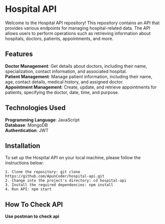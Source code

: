 # Hospital API

Welcome to the Hospital API repository! This repository contains an API that provides various endpoints for managing hospital-related data. The API allows users to perform operations such as retrieving information about hospitals, doctors, patients, appointments, and more.

## Features

**Doctor Management**: Get details about doctors, including their name, specialization, contact information, and associated hospital.   
**Patient Management**: Manage patient information, including their name, age, contact details, medical history, and assigned doctor.    
**Appointment Management**: Create, update, and retrieve appointments for patients, specifying the doctor, date, time, and purpose.    

## Technologies Used
**Programming Language**: JavaScript   
**Database**: MongoDB   
**Authentication**: JWT   

## Installation
To set up the Hospital API on your local machine, please follow the instructions below:

```
1. Clone the repository: git clone https://github.com/ApunCoder/hospital-api.git
2. Change into the project's directory: cd hospital-api
3. Install the required dependencies: npm install
4. Run API: npm start

```

## How To Check API
**Use postman to check api**
